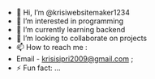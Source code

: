 - 👋 Hi, I’m @krisiwebsitemaker1234
- 👀 I’m interested in programming
- 🌱 I’m currently learning backend
- 💞️ I’m looking to collaborate on projects
- 📫 How to reach me :
- Email - krisisipri2009@gmail.com ;
- ⚡ Fun fact: ...

<!---
krisiwebsitemaker1234/krisiwebsitemaker1234 is a ✨ special ✨ repository because its `README.md` (this file) appears on your GitHub profile.
You can click the Preview link to take a look at your changes.
--->

